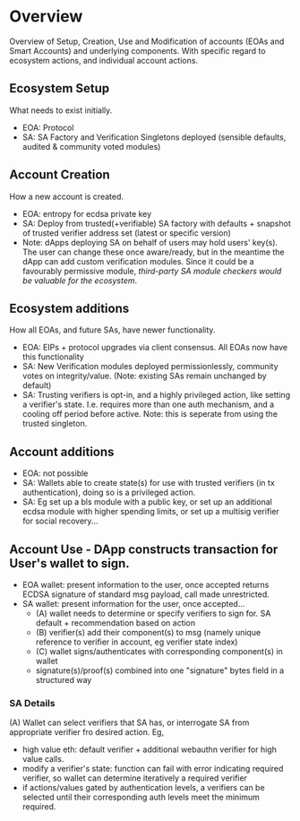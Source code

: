 # Overview
Overview of Setup, Creation, Use and Modification of accounts (EOAs and Smart Accounts) and underlying components. With specific regard to ecosystem actions, and individual account actions.

## Ecosystem Setup
What needs to exist initially.
- EOA: Protocol
- SA: SA Factory and Verification Singletons deployed (sensible defaults, audited & community voted modules)

## Account Creation
How a new account is created.
- EOA: entropy for ecdsa private key
- SA: Deploy from trusted(+verifiable) SA factory with defaults + snapshot of trusted verifier address set (latest or specific version)
- Note: dApps deploying SA on behalf of users may hold users' key(s). The user can change these once aware/ready, but in the meantime the dApp can add custom verification modules. Since it could be a favourably permissive module, *third-party SA module checkers would be valuable for the ecosystem*.


## Ecosystem additions
How all EOAs, and future SAs, have newer functionality.
- EOA: EIPs + protocol upgrades via client consensus. All EOAs now have this functionality
- SA: New Verification modules deployed permissionlessly, community votes on integrity/value. (Note: existing SAs remain unchanged by default)
- SA: Trusting verifiers is opt-in, and a highly privileged action, like setting a verifier's state. I.e. requires more than one auth mechanism, and a cooling off period before active. Note: this is seperate from using the trusted singleton.

## Account additions
- EOA: not possible
- SA: Wallets able to create state(s) for use with trusted verifiers (in tx authentication), doing so is a privileged action.
- SA: Eg set up a bls module with a public key, or set up an additional ecdsa module with higher spending limits, or set up a multisig verifier for social recovery...


## Account Use - DApp constructs transaction for User's wallet to sign.
- EOA wallet: present information to the user, once accepted returns ECDSA signature of standard msg payload, call made unrestricted.
- SA wallet: present information for the user, once accepted...
    - (A) wallet needs to determine or specify verifiers to sign for. SA default + recommendation based on action
    - (B) verifier(s) add their component(s) to msg (namely unique reference to verifier in account, eg verifier state index)
    - (C) wallet signs/authenticates with corresponding component(s) in wallet
    - signature(s)/proof(s) combined into one "signature" bytes field in a structured way

### SA Details
(A) Wallet can select verifiers that SA has, or interrogate SA from appropriate verifier fro desired action. Eg,
- high value eth: default verifier + additional webauthn verifier for high value calls.
- modify a verifier's state: function can fail with error indicating required verifier, so wallet can determine iteratively a required verifier
- if actions/values gated by authentication levels, a verifiers can be selected until their corresponding auth levels meet the minimum required.
